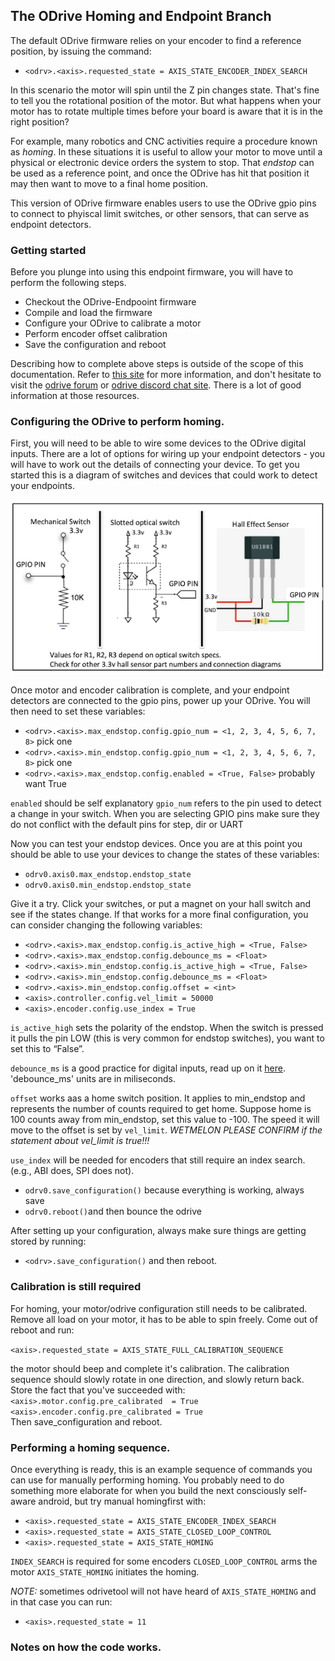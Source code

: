 ## The ODrive Homing and Endpoint Branch

The default ODrive firmware relies on your encoder to find a reference position, by issuing the command:

* `<odrv>.<axis>.requested_state = AXIS_STATE_ENCODER_INDEX_SEARCH`

In this scenario the motor will spin until the Z pin changes state. That's fine to tell you the rotational position of the motor. But what happens when your motor has to rotate multiple times before your board is aware that it is in the right position? 

For example, many robotics and CNC activities require a procedure known as _homing_. In these situations it is useful to allow your motor to move until a physical or electronic device orders the system to stop. That _endstop_ can be used as a reference point, and once the ODrive has hit that position it may then want to move to a final home position.

This version of ODrive firmware enables users to use the ODrive gpio pins to connect to phyiscal limit switches, or other sensors, that can serve as endpoint detectors. 

### Getting started

Before you plunge into using this endpoint firmware, you will have to perform the following steps. 

* Checkout the ODrive-Endpooint firmware
* Compile and load the firmware
* Configure your ODrive to calibrate a motor
* Perform encoder offset calibration
* Save the configuration and reboot

Describing how to complete above steps is outside of the scope of this documentation. Refer to [this site](https://github.com/madcowswe/ODrive) for more information, and don't hesitate to visit the [odrive forum](https://discourse.odriverobotics.com/) or [odrive discord chat site](https://discourse.odriverobotics.com/t/come-chat-with-us/281). There is a lot of good information at those resources. 

### Configuring the ODrive to perform homing. 

First, you will  need to be able to wire some devices to the ODrive digital inputs. There are a lot of options for wiring up your endpoint detectors - you will have to work out the details of connecting your device. To get you started this is a diagram of switches and devices that could work to detect your endpoints. 

![Endpoint figure](https://github.com/owhite/ODrive/blob/master/docs/endpoint_figure.png)

Once motor and encoder calibration is complete, and your endpoint detectors are connected to the gpio pins, power up your ODrive. You will then need to set these variables:

* `<odrv>.<axis>.max_endstop.config.gpio_num = <1, 2, 3, 4, 5, 6, 7, 8>` pick one
* `<odrv>.<axis>.min_endstop.config.gpio_num = <1, 2, 3, 4, 5, 6, 7, 8>` pick one
* `<odrv>.<axis>.max_endstop.config.enabled = <True, False>` probably want True

`enabled` should be self explanatory
`gpio_num` refers to the pin used to detect a change in your switch. When you are selecting GPIO pins make sure they do not conflict with the default pins for step, dir or UART 

Now you can test your endstop devices. Once you are at this point you should be able to use your devices to change the states of these variables:
* `odrv0.axis0.max_endstop.endstop_state`
* `odrv0.axis0.min_endstop.endstop_state`

Give it a try. Click your switches, or put a magnet on your hall switch and see if the states change. If that works for a more final configuration, you can consider changing the following variables:
* `<odrv>.<axis>.max_endstop.config.is_active_high = <True, False>` 
* `<odrv>.<axis>.max_endstop.config.debounce_ms = <Float>` 
* `<odrv>.<axis>.min_endstop.config.is_active_high = <True, False>` 
* `<odrv>.<axis>.min_endstop.config.debounce_ms = <Float>` 
* `<odrv>.<axis>.min_endstop.config.offset = <int>` 
* `<axis>.controller.config.vel_limit = 50000`
* `<axis>.encoder.config.use_index = True` 

`is_active_high` sets the polarity of the endstop. When the switch is pressed it pulls the pin LOW (this is very common for endstop switches), you want to set this to “False”.

`debounce_ms` is a good practice for digital inputs, read up on it [here](https://en.wikipedia.org/wiki/Switch). 'debounce_ms' units are in miliseconds. 

`offset` works aas a home switch position. It applies to min_endstop and represents the number of counts required to get home. Suppose home is 100 counts away from min_endstop, set this value to -100. The speed it will move to the offset is set by `vel_limit`. *WETMELON PLEASE CONFIRM if the statement about vel_limit is true!!!*

`use_index` will be needed for encoders that still require an index search. (e.g., ABI does, SPI does not). 

* `odrv0.save_configuration()` because everything is working, always save
* `odrv0.reboot()`and then bounce the odrive

After setting up your configuration, always make sure things are getting stored by running:
* `<odrv>.save_configuration()`
and then reboot. 

### Calibration is still required

For homing, your motor/odrive configuration still needs to be calibrated. Remove all load on your motor, it has to be able to spin freely. Come out of reboot and run:

`<axis>.requested_state = AXIS_STATE_FULL_CALIBRATION_SEQUENCE`

the motor should beep and complete it's calibration. The calibration sequence should slowly rotate in one direction, and slowly return back. Store the fact that you've succeeded with:
`<axis>.motor.config.pre_calibrated  = True`   
`<axis>.encoder.config.pre_calibrated = True`  
Then save_configuration and reboot.

### Performing a homing sequence. 

Once everything is ready, this is an example sequence of commands you can use for manually performing homing. You probably need to do something more elaborate for when you build the next consciously self-aware android, but try manual homingfirst with: 

* `<axis>.requested_state = AXIS_STATE_ENCODER_INDEX_SEARCH`
* `<axis>.requested_state = AXIS_STATE_CLOSED_LOOP_CONTROL`
* `<axis>.requested_state = AXIS_STATE_HOMING`

`INDEX_SEARCH` is required for some encoders
`CLOSED_LOOP_CONTROL` arms the motor
`AXIS_STATE_HOMING` initiates the homing. 

*NOTE:* sometimes odrivetool will not have heard of `AXIS_STATE_HOMING` and in that case you can run:
* `<axis>.requested_state = 11`

### Notes on how the code works. 

